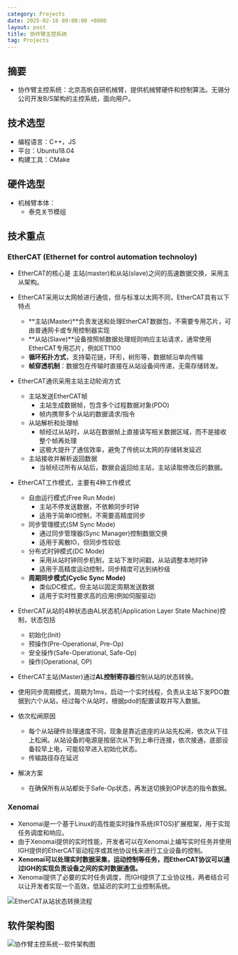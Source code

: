 ```yaml
---
category: Projects
date: 2025-02-16 09:00:00 +0800
layout: post
title: 协作臂主控系统
tag: Projects
---
```

## 摘要

+ 协作臂主控系统：北京高帆自研机械臂，提供机械臂硬件和控制算法。无锡分公司开发B/S架构的主控系统，面向用户。

<!--more-->

## 技术选型

+ 编程语言：C++，JS
+ 平台：Ubuntu18.04
+ 构建工具：CMake

## 硬件选型

+ 机械臂本体：
  + 泰克关节模组

## 技术重点

### EtherCAT (Ethernet for control automation technoloy)

+ EtherCAT的核心是 主站(master)和从站(slave)之间的高速数据交换，采用主从架构。
+ EtherCAT采用以太网帧进行通信，但与标准以太网不同，EtherCAT具有以下特点
  + **主站(Master)**负责发送和处理EtherCAT数据包，不需要专用芯片，可由普通网卡或专用控制器实现
  + **从站(Slave)**设备按照帧数据处理规则响应主站请求，通常使用EtherCAT专用芯片，例如ET1100
  + **循环拓扑方式**，支持菊花链，环形，树形等，数据帧沿单向传输
  + **帧穿透机制**：数据包在传输时直接在从站设备间传递，无需存储转发。

+ EtherCAT通讯采用主站主动轮询方式
  + 主站发送EtherCAT帧
    + 主站生成数据帧，包含多个过程数据对象(PDO)
    + 帧内携带多个从站的数据请求/指令
  + 从站解析和处理帧
    + 帧经过从站时，从站在数据帧上直接读写相关数据区域，而不是接收整个帧再处理
    + 这极大提升了通信效率，避免了传统以太网的存储转发延迟
  + 主站接收并解析返回数据
    + 当帧经过所有从站后，数据会返回给主站，主站读取修改后的数据。

+ EtherCAT工作模式，主要有4种工作模式
  + 自由运行模式(Free Run Mode)
    + 主站不停发送数据，不依赖同步时钟
    + 适用于简单IO控制，不需要高精度同步
  + 同步管理模式(SM Sync Mode)
    + 通过同步管理器(Sync Manager)控制数据交换
    + 适用于离散IO，但同步性较低
  + 分布式时钟模式(DC Mode)
    + 采用从站时钟同步机制，主站下发时间戳，从站调整本地时钟
    + 适用于高精度运动控制，同步精度可达到纳秒级
  + **周期同步模式(Cyclic Sync Mode)**
    + 类似DC模式，但主站以固定周期发送数据
    + 适用于实时性要求高的应用(例如伺服驱动)

+ EtherCAT从站的4种状态由AL状态机(Application Layer State Machine)控制，状态包括
  + 初始化(Init)
  + 预操作(Pre-Operational, Pre-Op)
  + 安全操作(Safe-Operational, Safe-Op)
  + 操作(Operational, OP)
+ EtherCAT主站(Master)通过**AL控制寄存器**控制从站的状态转换。

+ 使用同步周期模式，周期为1ms，启动一个实时线程，负责从主站下发PDO数据到六个从站，经过每个从站时，根据pdo的配置读取并写入数据。
+ 依次松闸原因
  + 每个从站硬件处理速度不同，现象是靠近底座的从站先松闸，依次从下往上松闸。从站设备的电源是按层次从下到上串行连接，依次接通，底部设备较早上电，可能较早进入初始化状态。
  + 传输路径存在延迟
+ 解决方案
  + 在确保所有从站都处于Safe-Op状态，再发送切换到OP状态的指令数据。

### Xenomai

+ Xenomai是一个基于Linux的高性能实时操作系统(RTOS)扩展框架，用于实现任务调度和响应。
+ 由于Xenomai提供的实时性能，开发者可以在Xenomai上编写实时任务并使用IGH提供的EtherCAT驱动程序或其他协议栈来进行工业设备的控制。
+ **Xenomai可以处理实时数据采集，运动控制等任务，而EtherCAT协议可以通过IGH的实现负责设备之间的实时数据通信。**
+ Xenomai提供了必要的实时任务调度，而IGH提供了工业协议栈，两者结合可以让开发者实现一个高效，低延迟的实时工业控制系统。

![EtherCAT从站状态转换流程](/images/Projects/EtherCAT从站状态转换流程.png)

## 软件架构图

![协作臂主控系统--软件架构图](/images/Projects/协作臂主控系统--软件架构图.png)